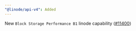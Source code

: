 ```yaml
---
"@linode/api-v4": Added
---
```


New `Block Storage Performance B1` linode capability ([#11400](https://github.com/linode/manager/pull/11400))
